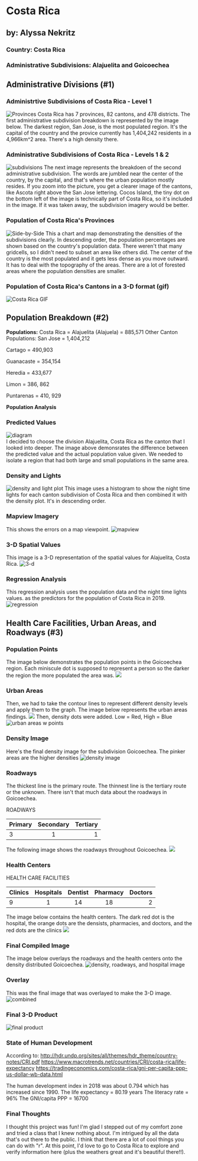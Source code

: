 # Costa Rica
## by: Alyssa Nekritz
### Country: Costa Rica
### Administrative Subdivisions: Alajuelita and Goicoechea

## Administrative Divisions (#1)

### Administrtive Subdivisions of Costa Rica - Level 1
![Provinces](cri_pop19.png)
Costa Rica has 7 provinces, 82 cantons, and 478 districts. The first administrative subdivision breakdown is represented by the image below.
The darkest region, San Jose, is the most populated region. It's the capital of the country and the provice currently has 1,404,242 residents in a 4,966km^2 area. There's a high density there.

### Administrative Subdivisions of Costa Rica - Levels 1 & 2
![subdivisions](costa_rica_homework.png)
The next image represents the breakdoen of the second administrative subdivision. The words are jumbled near the center of the country, by the capital, and that's where the urban population mostly resides. If you zoom into the picture, you get a clearer image of the cantons, like Ascota right above the San Jose lettering. Cocos Island, the tiny dot on the bottom left of the image is technically part of Costa Rica, so it's included in the image. If it was taken away, the subdivision imagery would be better.

### Population of Costa Rica's Provinces
![Side-by-Side](costa_rica_project1part3_bothcharts.png)
This a chart and map demonstrating the densities of the subdivisions clearly. In descending order, the population percentages are shown based on the country's population data. There weren't that many gridcells, so I didn't need to subset an area like others did. The center of the country is the most populated and it gets less dense as you move outward. It has to deal with the topography of the areas. There are a lot of forested areas where the population densities are smaller.

### Population of Costa Rica's Cantons in a 3-D format (gif)
![Costa Rica GIF](CostaRica.gif)

## Population Breakdown (#2)
**Populations:**
Costa Rica = 
Alajuelita (Alajuela) = 885,571 
Other Canton Populations:
San Jose  = 1,404,212

Cartago = 490,903

Guanacaste = 354,154

Heredia = 433,677

Limon = 386, 862

Puntarenas = 410, 929

**Population Analysis** 
### Predicted Values
![diagram](project2_part2_alajuelita_pop.png)  
I decided to choose the division Alajuelita, Costa Rica as the canton that I looked into deeper. The image above demonsrates the difference between the predicted value and the actual population value given. We needed to isolate a region that had both large and small populations in the same area.

### Density and Lights
![density and light plot](project2_histogramanddensity_ntl.png)
This image uses a histogram to show the night time lights for each canton subdivision of Costa Rica and then combined it with the density plot. It's in descending order.

### Mapview Imagery
This shows the errors on a map viewpoint. 
![mapview](project2_part2_mapview.png)
### 3-D Spatial Values
This image is a 3-D representation of the spatial values for Alajuelita, Costa Rica.
![3-d](project2_part2_plot3D.png)

### Regression Analysis
This regression analysis uses the population data and the night time lights values. as the predictors for the population of Costa Rica in 2019.
![regression](project2pt1_stretchgoal1_attempt.png)


## Health Care Facilities, Urban Areas, and Roadways (#3)

### Population Points
The image below demonstrates the population points in the Goicoechea region. Each miniscule dot is supposed to represent a person so the darker the region the more populated the area was.
![](Goicoechea_pop_points.png)

### Urban Areas
Then, we had to take the contour lines to represent different density levels and apply them to the graph. The image below represents the urban areas findings.
![](Goicoechea_urban_areas.png)
Then, density dots were added. Low = Red, High = Blue
![urban areas w points](Goicoechea_urban_areas_with_points.png)

### Density Image
Here's the final density image for the subdivision Goicoechea. The pinker areas are the higher densities
![density image](density_image.png)

### Roadways
The thickest line is the primary route. The thinnest line is the tertiary route or the unknown. There isn't that much data about the roadways in Goicoechea.

ROADWAYS

| Primary | Secondary | Tertiary |
| ------- |:---------:| --------:|
|3        |1          |1         |

The following image shows the roadways throughout Goicoechea.
![](roadways_.png)

### Health Centers

HEALTH CARE FACILITIES

| Clinics | Hospitals | Dentist | Pharmacy | Doctors |
| ------- |:---------:|:-------:|:--------:| -------:|
|9        |1          |14       |18        |2        |

The image below contains the health centers. The dark red dot is the hospital, the orange dots are the densists, pharmacies, and doctors, and the red dots are the clinics
![](health_centers.png)


### Final Compiled Image
The image below overlays the roadways and the health centers onto the density distributed Goicoechea.
![density, roadways, and hospital image](all_combined_project3.png)

### Overlay
This was the final image that was overlayed to make the 3-D image.
![combined](combined.png)

### Final 3-D Product
![final product](final_image.png)

### State of Human Development
According to:
http://hdr.undp.org/sites/all/themes/hdr_theme/country-notes/CRI.pdf
https://www.macrotrends.net/countries/CRI/costa-rica/life-expectancy
https://tradingeconomics.com/costa-rica/gni-per-capita-ppp-us-dollar-wb-data.html

The human development index in 2018 was about 0.794 which has increased since 1990.
The life expectancy = 80.19 years
The literacy rate = 96%
The GNI/capita PPP = 16700

### Final Thoughts
I thought this project was fun! I'm glad I stepped out of my comfort zone and tried a class that I knew nothing about. I'm intrigued by all the data that's out there to the public. I think that there are a lot of cool things you can do with "r". At this point, I'd love to go to Costa Rica to explore and verify information here (plus the weathers great and it's beautiful there!!).
